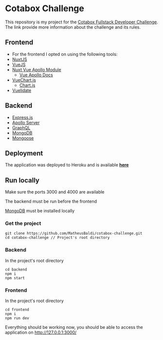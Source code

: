 # Cotabox Challenge

This repository is my project for the [Cotabox Fullstack Developer Challenge](https://github.com/Cotabox/fullstack-challenge). The link provide more information about the challenge and its rules.

## Frontend
* For the frontend I opted on using the following tools:
* [NuxtJS](https://nuxtjs.org/)
* [VueJS](https://vuejs.org/)
* [Nuxt Vue Apollo Module](https://github.com/nuxt-community/apollo-module)
    * [Vue Apollo Docs](https://vue-apollo.netlify.com/guide/)
* [VueChart.js](https://vue-chartjs.org/)
    * [Chart.js](https://www.chartjs.org/)
* [Vuelidate](https://vuelidate.netlify.com/)


## Backend
* [Express.js](https://expressjs.com/)
* [Apollo Server](https://www.apollographql.com/docs/apollo-server/)
* [GraphQL](https://graphql.org/)
* [MongoDB](https://www.mongodb.com)
* [Mongoose](https://mongoosejs.com/)


## Deployment
The application was deployed to Heroku and is available [**here**](https://cotabox-challenge.herokuapp.com/)


## Run locally

Make sure the ports 3000 and 4000 are available

The backend must be run before the frontend

[MongoDB](https://www.mongodb.com) must be installed locally


### Get the project

```
git clone https://github.com/MatheusBaldi/cotabox-challenge.git
cd cotabox-challenge // Project's root directory
```

### Backend

In the project's root directory
```
cd backend
npm i
npm start
```

### Frontend

In the project's root directory
```
cd frontend
npm i
npm run dev
```

Everything should be working now, you should be able to access the application on http://127.0.0.1:3000/